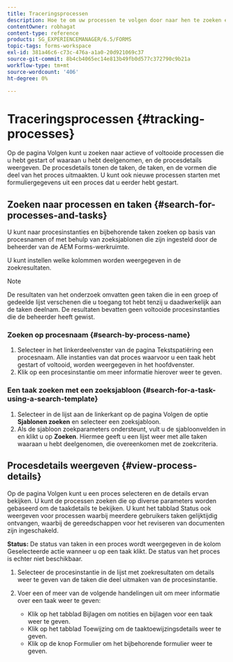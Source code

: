 ```yaml
---
title: Traceringsprocessen
description: Hoe te om uw processen te volgen door naar hen te zoeken en hun details te bekijken.
contentOwner: robhagat
content-type: reference
products: SG_EXPERIENCEMANAGER/6.5/FORMS
topic-tags: forms-workspace
exl-id: 381a46c6-c73c-476a-a1a0-20d921069c37
source-git-commit: 8b4cb4065ec14e813b49fb0d577c372790c9b21a
workflow-type: tm+mt
source-wordcount: '406'
ht-degree: 0%

---
```


# Traceringsprocessen {#tracking-processes}

Op de pagina Volgen kunt u zoeken naar actieve of voltooide processen die u hebt gestart of waaraan u hebt deelgenomen, en de procesdetails weergeven. De procesdetails tonen de taken, de taken, en de vormen die deel van het proces uitmaakten. U kunt ook nieuwe processen starten met formuliergegevens uit een proces dat u eerder hebt gestart.

## Zoeken naar processen en taken {#search-for-processes-and-tasks}

U kunt naar procesinstanties en bijbehorende taken zoeken op basis van procesnamen of met behulp van zoeksjablonen die zijn ingesteld door de beheerder van de AEM Forms-werkruimte.

U kunt instellen welke kolommen worden weergegeven in de zoekresultaten.

>[!NOTE]
>
>De resultaten van het onderzoek omvatten geen taken die in een groep of gedeelde lijst verschenen die u toegang tot hebt tenzij u daadwerkelijk aan de taken deelnam. De resultaten bevatten geen voltooide procesinstanties die de beheerder heeft gewist.

### Zoeken op procesnaam {#search-by-process-name}

1. Selecteer in het linkerdeelvenster van de pagina Tekstspatiëring een procesnaam. Alle instanties van dat proces waarvoor u een taak hebt gestart of voltooid, worden weergegeven in het hoofdvenster.
1. Klik op een procesinstantie om meer informatie hierover weer te geven.

### Een taak zoeken met een zoeksjabloon {#search-for-a-task-using-a-search-template}

1. Selecteer in de lijst aan de linkerkant op de pagina Volgen de optie **Sjablonen zoeken** en selecteer een zoeksjabloon.
1. Als de sjabloon zoekparameters ondersteunt, vult u de sjabloonvelden in en klikt u op **Zoeken**. Hiermee geeft u een lijst weer met alle taken waaraan u hebt deelgenomen, die overeenkomen met de zoekcriteria.

## Procesdetails weergeven {#view-process-details}

Op de pagina Volgen kunt u een proces selecteren en de details ervan bekijken. U kunt de processen zoeken die op diverse parameters worden gebaseerd om de taakdetails te bekijken. U kunt het tabblad Status ook weergeven voor processen waarbij meerdere gebruikers taken gelijktijdig ontvangen, waarbij de gereedschappen voor het reviseren van documenten zijn ingeschakeld.

**Status:** De status van taken in een proces wordt weergegeven in de kolom Geselecteerde actie wanneer u op een taak klikt. De status van het proces is echter niet beschikbaar.

1. Selecteer de procesinstantie in de lijst met zoekresultaten om details weer te geven van de taken die deel uitmaken van de procesinstantie.
1. Voer een of meer van de volgende handelingen uit om meer informatie over een taak weer te geven:

   * Klik op het tabblad Bijlagen om notities en bijlagen voor een taak weer te geven.
   * Klik op het tabblad Toewijzing om de taaktoewijzingsdetails weer te geven.
   * Klik op de knop Formulier om het bijbehorende formulier weer te geven.
